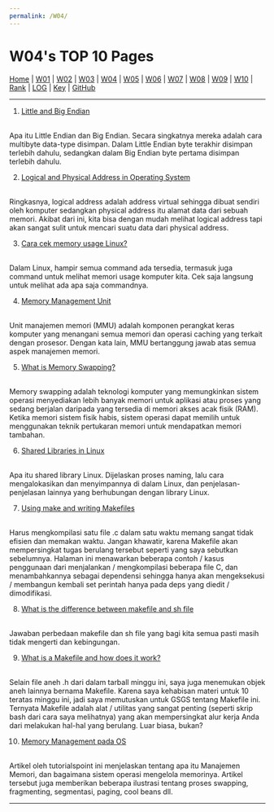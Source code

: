 ```yaml
---
permalink: /W04/
---
```


# W04's TOP 10 Pages

[Home](https://ikhsanpambayun.github.io/os211/) |
[W01](/os211/W01/) |
[W02](/os211/W02/) |
[W03](/os211/W03/) |
[W04](/os211/W04/) |
[W05](/os211/W05/) |
[W06](/os211/W06/) |
[W07](/os211/W07/) |
[W08](/os211/W08/) |
[W09](/os211/W09/) |
[W10](/os211/W10/) |
[Rank](TXT/myrank.txt) |
[LOG](TXT/mylog.txt) | 
[Key](TXT/mypubkey.txt) |
[GitHub](https://github.com/ikhsanpambayun/os211)
<br>
<hr>

1. [Little and Big Endian](https://www.geeksforgeeks.org/little-and-big-endian-mystery/)
<br>
Apa itu Little Endian dan Big Endian. Secara singkatnya mereka adalah cara multibyte data-type disimpan. Dalam Little Endian byte terakhir disimpan terlebih dahulu, sedangkan dalam Big Endian byte pertama disimpan terlebih dahulu.

2. [Logical and Physical Address in Operating System](https://www.geeksforgeeks.org/logical-and-physical-address-in-operating-system/)
<br>
Ringkasnya, logical address adalah address virtual sehingga dibuat sendiri oleh komputer sedangkan physical address itu alamat data dari sebuah memori. Akibat dari ini, kita bisa dengan mudah melihat logical address tapi akan sangat sulit untuk mencari suatu data dari physical address.

3. [Cara cek memory usage Linux?](https://www.binarytides.com/linux-command-check-memory-usage/)
<br>
Dalam Linux, hampir semua command ada tersedia, termasuk juga command untuk melihat memori usage komputer kita. Cek saja langsung untuk melihat ada apa saja commandnya.

4. [Memory Management Unit](https://whatis.techtarget.com/definition/memory-management-unit-MMU)
<br>
Unit manajemen memori (MMU) adalah komponen perangkat keras komputer yang menangani semua memori dan operasi caching yang terkait dengan prosesor. Dengan kata lain, MMU bertanggung jawab atas semua aspek manajemen memori.

5. [What is Memory Swapping?](https://www.enterprisestorageforum.com/hardware/what-is-memory-swapping/)
<br>
Memory swapping adalah teknologi komputer yang memungkinkan sistem operasi menyediakan lebih banyak memori untuk aplikasi atau proses yang sedang berjalan daripada yang tersedia di memori akses acak fisik (RAM). Ketika memori sistem fisik habis, sistem operasi dapat memilih untuk menggunakan teknik pertukaran memori untuk mendapatkan memori tambahan.

6. [Shared Libraries in Linux](https://www.tecmint.com/understanding-shared-libraries-in-linux/)
<br>
Apa itu shared library Linux. Dijelaskan proses naming, lalu cara mengalokasikan dan menyimpannya di dalam Linux, dan penjelasan-penjelasan lainnya yang berhubungan dengan library Linux.

7. [Using make and writing Makefiles](https://www.cs.swarthmore.edu/~newhall/unixhelp/howto_makefiles.html)
<br>
Harus mengkompilasi satu file .c dalam satu waktu memang sangat tidak efisien dan memakan waktu. Jangan khawatir, karena Makefile akan mempersingkat tugas berulang tersebut seperti yang saya sebutkan sebelumnya. Halaman ini menawarkan beberapa contoh / kasus penggunaan dari menjalankan / mengkompilasi beberapa file C, dan menambahkannya sebagai dependensi sehingga hanya akan mengeksekusi / membangun kembali set perintah hanya pada deps yang diedit / dimodifikasi.

8. [What is the difference between makefile and sh file](https://stackoverflow.com/questions/22578909/what-is-the-difference-between-makefile-and-sh-file)
<br>
Jawaban perbedaan makefile dan sh file yang bagi kita semua pasti masih tidak mengerti dan kebingungan.

9. [What is a Makefile and how does it work?](https://opensource.com/article/18/8/what-how-makefile)
<br>
Selain file aneh .h dari dalam tarball minggu ini, saya juga menemukan objek aneh lainnya bernama Makefile. Karena saya kehabisan materi untuk 10 teratas minggu ini, jadi saya memutuskan untuk GSGS tentang Makefile ini. Ternyata Makefile adalah alat / utilitas yang sangat penting (seperti skrip bash dari cara saya melihatnya) yang akan mempersingkat alur kerja Anda dari melakukan hal-hal yang berulang. Luar biasa, bukan?

10. [Memory Management pada OS](https://www.tutorialspoint.com/operating_system/os_memory_management)
<br>
Artikel oleh tutorialspoint ini menjelaskan tentang apa itu Manajemen Memori, dan bagaimana sistem operasi mengelola memorinya. Artikel tersebut juga memberikan beberapa ilustrasi tentang proses swapping, fragmenting, segmentasi, paging, cool beans dll.

<hr>
